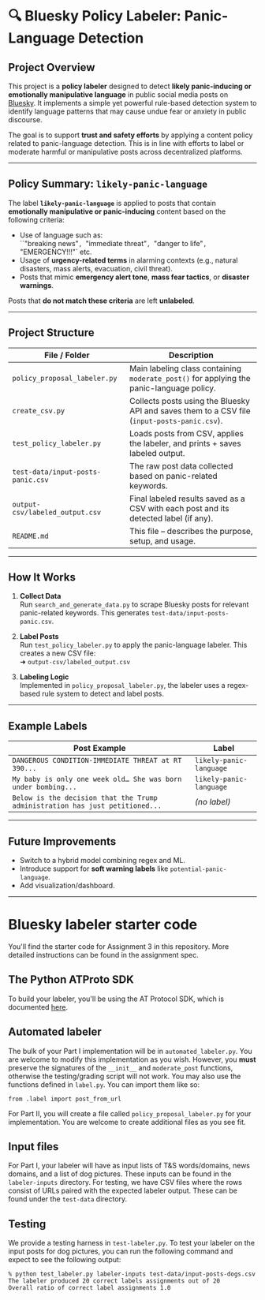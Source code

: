 # 🔍 Bluesky Policy Labeler: Panic-Language Detection

## Project Overview

This project is a **policy labeler** designed to detect **likely panic-inducing or emotionally manipulative language** in public social media posts on [Bluesky](https://bsky.app/). It implements a simple yet powerful rule-based detection system to identify language patterns that may cause undue fear or anxiety in public discourse.

The goal is to support **trust and safety efforts** by applying a content policy related to panic-language detection. This is in line with efforts to label or moderate harmful or manipulative posts across decentralized platforms.

---

## Policy Summary: `likely-panic-language`

The label **`likely-panic-language`** is applied to posts that contain **emotionally manipulative or panic-inducing** content based on the following criteria:

- Use of language such as:  
  ``"breaking news"`, `"immediate threat"`, `"danger to life"`, `"EMERGENCY!!!"` etc.
- Usage of **urgency-related terms** in alarming contexts (e.g., natural disasters, mass alerts, evacuation, civil threat).
- Posts that mimic **emergency alert tone**, **mass fear tactics**, or **disaster warnings**.

Posts that **do not match these criteria** are left **unlabeled**.

---

## Project Structure

| File / Folder                            | Description |
|-----------------------------------------|-------------|
| `policy_proposal_labeler.py`            | Main labeling class containing `moderate_post()` for applying the panic-language policy. |
| `create_csv.py`                         | Collects posts using the Bluesky API and saves them to a CSV file (`input-posts-panic.csv`). |
| `test_policy_labeler.py`                | Loads posts from CSV, applies the labeler, and prints + saves labeled output. |
| `test-data/input-posts-panic.csv`       | The raw post data collected based on panic-related keywords. |
| `output-csv/labeled_output.csv`         | Final labeled results saved as a CSV with each post and its detected label (if any). |
| `README.md`                             | This file – describes the purpose, setup, and usage. |

---

## How It Works

1. **Collect Data**  
   Run `search_and_generate_data.py` to scrape Bluesky posts for relevant panic-related keywords. This generates `test-data/input-posts-panic.csv`.

2. **Label Posts**  
   Run `test_policy_labeler.py` to apply the panic-language labeler. This creates a new CSV file:  
   ➜ `output-csv/labeled_output.csv`

3. **Labeling Logic**  
   Implemented in `policy_proposal_labeler.py`, the labeler uses a regex-based rule system to detect and label posts.

---

## Example Labels

| Post Example | Label |
|--------------|-------|
| `DANGEROUS CONDITION-IMMEDIATE THREAT at RT 390...` | `likely-panic-language` |
| `My baby is only one week old… She was born under bombing...` | `likely-panic-language` |
| `Below is the decision that the Trump administration has just petitioned...` | *(no label)* |

---

## Future Improvements

- Switch to a hybrid model combining regex and ML.
- Introduce support for **soft warning labels** like `potential-panic-language`.
- Add visualization/dashboard.

---

# Bluesky labeler starter code
You'll find the starter code for Assignment 3 in this repository. More detailed
instructions can be found in the assignment spec.

## The Python ATProto SDK
To build your labeler, you'll be using the AT Protocol SDK, which is documented [here](https://atproto.blue/en/latest/).

## Automated labeler
The bulk of your Part I implementation will be in `automated_labeler.py`. You are
welcome to modify this implementation as you wish. However, you **must**
preserve the signatures of the `__init__` and `moderate_post` functions,
otherwise the testing/grading script will not work. You may also use the
functions defined in `label.py`. You can import them like so:
```
from .label import post_from_url
```

For Part II, you will create a file called `policy_proposal_labeler.py` for your
implementation. You are welcome to create additional files as you see fit.

## Input files
For Part I, your labeler will have as input lists of T&S words/domains, news
domains, and a list of dog pictures. These inputs can be found in the
`labeler-inputs` directory. For testing, we have CSV files where the rows
consist of URLs paired with the expected labeler output. These can be found
under the `test-data` directory.

## Testing
We provide a testing harness in `test-labeler.py`. To test your labeler on the
input posts for dog pictures, you can run the following command and expect to
see the following output:

```
% python test_labeler.py labeler-inputs test-data/input-posts-dogs.csv
The labeler produced 20 correct labels assignments out of 20
Overall ratio of correct label assignments 1.0
```

